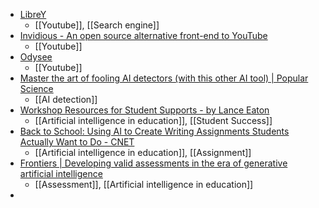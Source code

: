 - [LibreY](https://librey.devol.it/)
	- [[Youtube]], [[Search engine]]
- [Invidious - An open source alternative front-end to YouTube](https://invidious.io/)
	- [[Youtube]]
- [Odysee](https://odysee.com/)
	- [[Youtube]]
- [Master the art of fooling AI detectors (with this other AI tool) | Popular Science](https://www.popsci.com/sponsored-content/undetectable-ai-writer-sponsored-deal/)
	- [[AI detection]]
- [Workshop Resources for Student Supports - by Lance Eaton](https://aiedusimplified.substack.com/p/workshop-resources-for-student-supports)
	- [[Artificial intelligence in education]], [[Student Success]]
- [Back to School: Using AI to Create Writing Assignments Students Actually Want to Do - CNET](https://www.cnet.com/tech/services-and-software/back-to-school-using-ai-to-create-writing-assignments-students-actually-want-to-do/)
	- [[Artificial intelligence in education]], [[Assignment]]
- [Frontiers | Developing valid assessments in the era of generative artificial intelligence](https://www.frontiersin.org/journals/education/articles/10.3389/feduc.2024.1399377/full)
	- [[Assessment]], [[Artificial intelligence in education]]
-